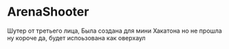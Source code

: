 # ArenaShooter
Шутер от третьего лица, Была создана для мини Хакатона но не прошла ну короче да, будет испоьзована как оверхаул

